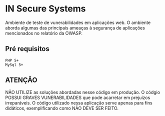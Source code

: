 # IN Secure Systems

Ambiente de teste de vunerabilidades em aplicações web. O ambiente aborda algumas das principais ameaças à segurança de aplicações mencionados no relatório da OWASP.

## Pré requisitos
```
PHP 5+
MySql 5+
```

## ATENÇÃO 
NÃO UTILIZE as soluções abordadas nesse código em produção. O códgio POSSUI GRAVES VUNERABILIDADES que pode acarretar em prejuízos irreparáveis.
O código utilizado nessa aplicação serve apenas para fins didáticos, exemplificando como NÃO DEVE SER FEITO.


